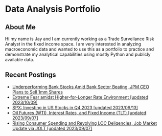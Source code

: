 # Data Analysis Portfolio
## About Me
Hi my name is Jay and I am currently working as a Trade Surveilance Risk Analyst in the fixed income space. 
I am very interested in analyzing macroeconomic data and wanted to use this as a portfolio to practice and demonstrate my analytical capabilities using mostly Python and publicly available data.

## Recent Postings
- [Underperforming Bank Stocks Amid Bank Sector Beating, JPM CEO Plans to Sell 1mm Shares](https://github.com/ki14jaeh/Data-Analysis-Portfolio/blob/main/20231028/README.md)
- [Extreme Fear amidst Higher-for-Longer Rate Environment [updated 2023/10/09]](https://github.com/ki14jaeh/Data-Analysis-Portfolio/tree/main/20231008)
- [SPX: Investing in US Stocks in Q4 2023 [updated 2023/09/13]](https://github.com/ki14jaeh/Data-Analysis-Portfolio/tree/main/20230913)
- [Oil Futures (WTI), Interest Rates, and Fixed Income (TLT) [updated 2023/09/07]](https://github.com/ki14jaeh/Data-Analysis-Portfolio/tree/main/20230907)
- [Rising Consumer Spending and Revolving LOC Deliqencies, Job Market Update via JOLT [updated 2023/09/07]](https://github.com/ki14jaeh/Data-Analysis-Portfolio/tree/main/20230906)

